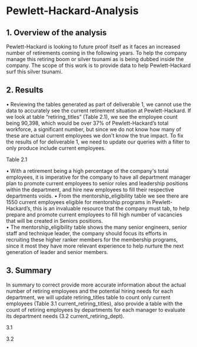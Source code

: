 # Pewlett-Hackard-Analysis

## 1. Overview of the analysis

Pewlett-Hackard is looking to future proof itself as it faces an increased number of retirements coming in the following years. To help the company manage this retiring boom or silver tsunami as is being dubbed inside the company. The scope of this work is to provide data to help Pewlett-Hackard surf this silver tsunami.

## 2. Results

•	Reviewing the tables generated as part of deliverable 1, we cannot use the data to accurately see the current retirement situation at Pewlett-Hackard. If we look at table “retiring_titles” (Table 2.1), we see the employee count being 90,398, which would be over 37% of Pewlett-Hackard’s total workforce, a significant number, but since we do not know how many of these are actual current employees we don't know the true impact. To fix the results of for deliverable 1, we need to update our queries with a filter to only produce include current employees.

Table 2.1


•	With a retirement being a high percentage of the company's total employees, it is imperative for the company to have all department manager plan to promote current employees to senior roles and leadership positions within the department, and hire new employees to fill their respective departments voids.
•	From the mentorship_eligibility table we see there are 1550 current employees eligible for mentorship programs in Pewlett-Hackard’s, this is an invaluable resource that the company must tab, to help prepare and promote current employees to fill high number of vacancies that will be created in Seniors positions.  
•	The mentorship_eligibility table shows the many senior engineers, senior staff and technique leader, the company should focus its efforts in recruiting these higher ranker members for the membership programs, since it most they have more relevant experience to help nurture the next generation of leader and senior members.


## 3. Summary

In summary to correct provide more accurate information about the actual number of retiring employees and the potential hiring needs for each department, we will update retiring_titles table to count only current employees (Table 3.1 current_retiring_titles), also provide a table with the count of retiring employees by departments for each manager to evaluate its department needs (3.2 current_retiring_dept).

3.1

3.2